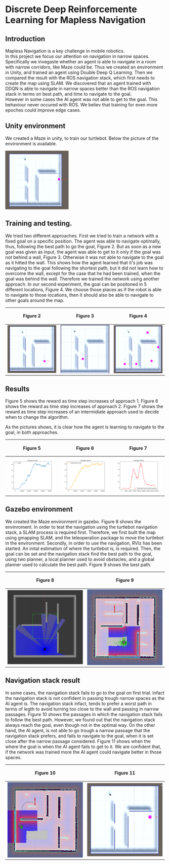 # Discrete Deep Reinforcemente Learning for Mapless Navigation

## Introduction

Mapless Navigation is a key challenge in mobile robotics.  
In this project we focus our attention on navigation in narrow spaces.  
Specifically we invegaste whether an agent is able to navigate in a room with narrow corridors, like Maze could be. 
Thus we created an environment in Unity, and trained an agent using Double Deep Q Learning. 
Then we compared the result with the ROS navigation stack, which first needs to create the map using SLAM. 
We discovered that an agent trained with DDQN is able to navigate in narrow spaces better than the ROS navigation stack in terms on best path, and time to navigate to the goal.  
However in some cases the AI agent was not able to get to the goal. This behaviour never occured with ROS. 
We believ that training for even more epoches could improve edge cases. 

## Unity environment 
We created a Maze in unity, to train our turtlebot. 
Below the picture of the environment is available. 

<img src="img/Figure1.png" width="200" alt="Representation of the unity environment, goal behind the wall, narrow passage required">

## Training and testing. 

We tried two different approaches. 
First we tried to train a network with a fixed goal on a specific position. 
The agent was able to navigate optimally, thus,  following the best path to go the goal, Figure 2. 
But as soon as a new goal was given as input, the agent was able to get to it only if the goal was not behind a wall, Figure 3. 
Otherwise it was not able to navigate to the goal as it hitted the wall. 
This shows how the agent learned that it's job was navigating to the goal following the shortest path, but it did not learn how to overcome the wall, except for the case that he had been trained, when the goal was behind the wall. 
Therefore we trained the network using another approach. In our second experiment, the goal can be positoned in 5 different locations, Figure 4. 
We choose those places as if the robot is able to navigate to those locations, then it should also be able to navigate to other goals around the map. 

| <p align="center">Figure 2</p>          |     <p align="center">Figure 3</p>      |          <p align="center">Figure 4</p> |
| --------------------------------------- | :-------------------------------------: | --------------------------------------: |
| <img src="img/Figure2.png" width="200" alt="Unity enviroment, first experiment"> | <img src="img/Figure3.png" width="200" alt="Unity enviroment, second test with goal not behind the wall"> | <img src="img/Figure4.png" width="200" alt="Unity enviroment, train with five different goals around the map"> |

## Results 

Figure 5 shows the reward as time step increases of approach 1. 
Figure 6 shows the reward as time step increases of approach 2.
Figure 7 shows the reward as time step increases of an intermidiate approach used to decide when to change the algorithm.

As the pictures shows, it is clear how the agent is learning to navigate to the goal, in both approaches. 

| <p align="center">Figure 5</p>          |     <p align="center">Figure 6</p>      |          <p align="center">Figure 7</p> |
| --------------------------------------- | :-------------------------------------: | --------------------------------------: |
| <img src="img/Figure5.png" width="500" alt="The reward increase as time step increase"> | <img src="img/Figure6.png" width="500" alt="The reward increase as time step increase"> | <img src="img/Figure7.png" width="500" alt="The reward increase as time step increase"> |

## Gazebo environment 

We created the Maze environment in gazebo. 
Figure 8 shows the envinroment. 
In order to test the navigation using the turtlebot navigation stack, a SLAM process is required first. 
Therefore, we first built the map using gmapping SLAM, and the teleoperation package to move the turtlebot in the environment. 
Secondly, in order to use the navigation, RVIz has been started. 
An inital estimation of where the turtlebot is, is required.
Then, the goal can be set and the navigation stack find the best path to the goal, using  two planner, a local planner used to avoid obstacles, and a global planner used to calculate the best path. 
Figure 9 shows the best path. 

| <p align="center">Figure 8</p>          |     <p align="center">Figure 9</p>    |
| --------------------------------------- | :-------------------------------------: |
| <img src="img/Figure8.png" width="300" alt="Gazebo environment, with four walls. The goal is beyond one"> | <img src="img/Figure9.png" width="300" alt="There is a line which represents the shortest path to the goal which is beyond a wall"> |

## Navigation stack result 

In some cases, the navigation stack fails to go to the goal on first trial. 
Infact the navigation stack is not confident in passing trough narrow spaces as the AI agent is. 
The navigation stack infact, tends to prefer a worst path in terms of legth to avoid turning too close to the wall and passing in narrow passages.
Figure 10 shows the passages in which the navigation stack fails to follow the best path. 
However, we found out that the navigation stack always reach the goal, even though not in the optimal way. 
On the other hand, the AI agent, is not able to go trough a narrow passage that the navigation stack prefers, and fails to navigate to the goal, when it is set close after the narrow passage considered. 
Figure 11 shows when the where the goal is when the AI agent fails to get to it. 
We are confident that, if the network was trained more the AI agent could navigate better in those spaces. 

| <p align="center">Figure 10</p>          |     <p align="center">Figure 11</p>    |
| --------------------------------------- | :-------------------------------------: |
| <img src="img/Figure10.png" width="300" alt="There is a line tracking the path of the robot"> | <img src="img/Figure11.png" width="300" alt="Unity enviroment. Four walls. The goal is beyond and close to the fourth."> |


